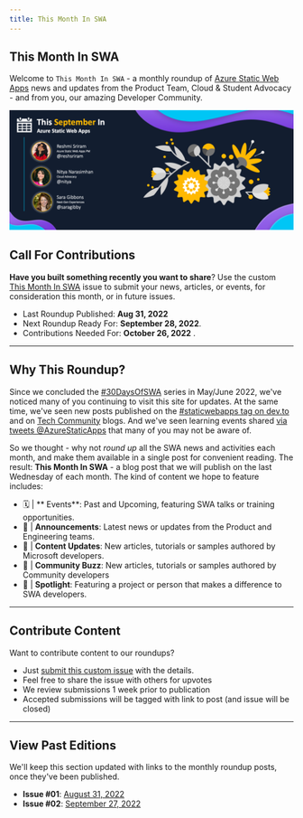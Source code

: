```yaml
---
title: This Month In SWA
---
```


## This Month In SWA

Welcome to `This Month In SWA` - a monthly roundup of [Azure Static Web Apps](https://docs.microsoft.com/en-us/azure/static-web-apps/overview) news and updates from the Product Team, Cloud & Student Advocacy - and from you, our amazing Developer Community.

[
![](../../static/img/png/roundup/sep.png)](/blog/roundup-2022-sep)


## Call For Contributions

**Have you built something recently you want to share**? Use the custom [This Month In SWA](https://github.com/staticwebdev/30DaysOfSWA/issues/new/choose) issue to submit your news, articles, or events, for consideration this month, or in future issues.

* Last Roundup Published: **Aug 31, 2022**
* Next Roundup Ready For: **September 28, 2022**. 
* Contributions Needed For: **October 26, 2022** . 

---

## Why This Roundup?

Since we concluded the [#30DaysOfSWA](roadmap) series in May/June 2022, we've noticed many of you continuing to visit this site for updates. At the same time, we've seen new posts published on the [#staticwebapps tag on dev.to](https://dev.to/t/staticwebapps) and on [Tech Community](https://techcommunity.microsoft.com/t5/apps-on-azure-blog/bg-p/AppsonAzureBlog/label-name/Static%20Web%20Apps) blogs. And we've seen learning events shared [via tweets @AzureStaticApps](https://twitter.com/AzureStaticApps) that many of you may not be aware of. 

So we thought - why not _round up_ all the SWA news and activities each month, and make them available in a single post for convenient reading. The result: **This Month In SWA** - a blog post that we will publish on the last Wednesday of each month. The kind of content we hope to feature includes:

 * 🗓 | ** Events**: Past and Upcoming, featuring SWA talks or training opportunities.
 * 📢 | **Announcements**: Latest news or updates from the Product and Engineering teams.
 * 👀 | **Content Updates**: New articles, tutorials or samples authored by Microsoft developers.
 * 🐝 | **Community Buzz**: New articles, tutorials or samples authored by Community developers 
 * 🌟 | **Spotlight**: Featuring a project or person that makes a difference to SWA developers.

---

## Contribute Content

Want to contribute content to our roundups? 

 * Just [submit this custom issue](https://github.com/staticwebdev/30DaysOfSWA/issues/new?assignees=&labels=ThisMonthIn+-+Community&template=---this-month-in-swa--community-submission.md&title=This+Month+In%3A+Community) with the details.
 * Feel free to share the issue with others for upvotes
 * We review submissions 1 week prior to publication
 * Accepted submissions will be tagged with link to post (and issue will be closed)



---

## View Past Editions

We'll keep this section updated with links to the monthly roundup posts, once they've been published.

 * **Issue #01**: [August 31, 2022](https://www.azurestaticwebapps.dev/blog/roundup-2022-aug)
 * **Issue #02**: [September 27, 2022](https://www.azurestaticwebapps.dev/blog/roundup-2022-sep)
